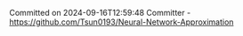 Committed on 2024-09-16T12:59:48 
Committer - https://github.com/Tsun0193/Neural-Network-Approximation